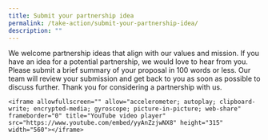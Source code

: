 ```yaml
---
title: Submit your partnership idea
permalink: /take-action/submit-your-partnership-idea/
description: ""
---
```

We welcome partnership ideas that align with our values and mission. If you have an idea for a potential partnership, we would love to hear from you. Please submit a brief summary of your proposal in 100 words or less. Our team will review your submission and get back to you as soon as possible to discuss further. Thank you for considering a partnership with us.

```
<iframe allowfullscreen="" allow="accelerometer; autoplay; clipboard-write; encrypted-media; gyroscope; picture-in-picture; web-share" frameborder="0" title="YouTube video player" src="https://www.youtube.com/embed/yyAnZzjwNX8" height="315" width="560"></iframe>
```